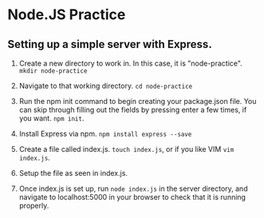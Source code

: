 # Node.JS Practice

## Setting up a simple server with Express.

1. Create a new directory to work in. In this case, it is "node-practice".
`mkdir node-practice`

2. Navigate to that working directory.
`cd node-practice`

3. Run the npm init command to begin creating your package.json file. You can skip through filling out the fields by pressing enter a few times, if you want.
`npm init`.

4. Install Express via npm.
`npm install express --save`

5. Create a file called index.js.
`touch index.js`, or if you like VIM `vim index.js`.

6. Setup the file as seen in index.js.

7. Once index.js is set up, run `node index.js` in the server directory, and navigate to localhost:5000 in your browser to check that it is running properly.
